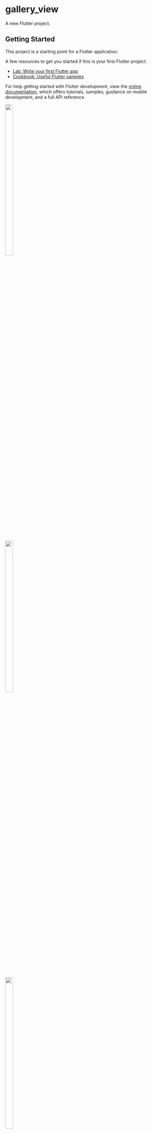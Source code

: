 # gallery_view

A new Flutter project.

## Getting Started

This project is a starting point for a Flutter application.

A few resources to get you started if this is your first Flutter project:

- [Lab: Write your first Flutter app](https://docs.flutter.dev/get-started/codelab)
- [Cookbook: Useful Flutter samples](https://docs.flutter.dev/cookbook)

For help getting started with Flutter development, view the
[online documentation](https://docs.flutter.dev/), which offers tutorials,
samples, guidance on mobile development, and a full API reference.


<p float="center">

<img src="https://user-images.githubusercontent.com/116253924/223782592-1ac1ad7c-1575-4747-82ec-b032085ffb70.png" width=22% height=35%>


</p> 



<p float="center">

<img src="https://user-images.githubusercontent.com/116253924/223782619-2077159f-98b0-4fc5-8a2e-250b38447e89.png" width=22% height=35%>


</p> 




<p float="center">


<img src="https://user-images.githubusercontent.com/116253924/223782643-d9a045fe-6dbd-4b18-858d-b21a51ede681.png" width=22% height=35%>

</p> 
